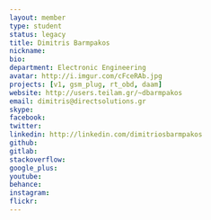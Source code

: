 ```yaml
---
layout: member
type: student
status: legacy
title: Dimitris Barmpakos
nickname:
bio:
department: Electronic Engineering
avatar: http://i.imgur.com/cFceRAb.jpg
projects: [v1, gsm_plug, rt_obd, daam]
website: http://users.teilam.gr/~dbarmpakos
email: dimitris@directsolutions.gr
skype:
facebook:
twitter:
linkedin: http://linkedin.com/dimitriosbarmpakos
github:
gitlab:
stackoverflow:
google_plus:
youtube:
behance:
instagram:
flickr:
---
```

